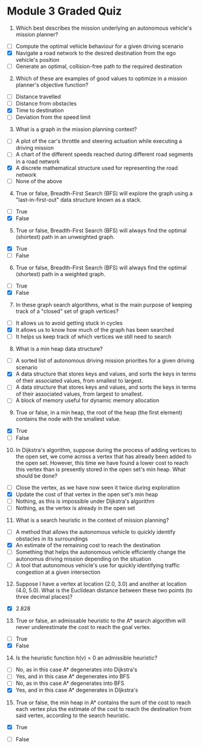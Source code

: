 <!--
 * @Author: Shuai Wang
 * @Github: https://github.com/wsustcid
 * @Version: 1.0.0
 * @Date: 2021-10-12 22:17:42
 * @LastEditTime: 2021-10-12 22:35:07
-->

# Module 3 Graded Quiz
1. Which best describes the mission underlying an autonomous vehicle's mission planner?
- [ ] Compute the optimal vehicle behaviour for a given driving scenario
- [x] Navigate a road network to the desired destination from the ego vehicle's position
- [ ] Generate an optimal, collision-free path to the required destination

2. Which of these are examples of good values to optimize in a mission planner's objective function?
- [ ] Distance travelled
- [ ] Distance from obstacles
- [x] Time to destination
- [ ] Deviation from the speed limit

3. What is a graph in the mission planning context?
- [ ] A plot of the car's throttle and steering actuation while executing a driving mission
- [ ] A chart of the different speeds reached during different road segments in a road network
- [x] A discrete mathematical structure used for representing the road network
- [ ] None of the above

4. True or false, Breadth-First Search (BFS) will explore the graph using a "last-in-first-out" data structure known as a stack.
- [ ] True
- [x] False

5. True or false, Breadth-First Search (BFS) will always find the optimal (shortest) path in an unweighted graph.
- [x] True
- [ ] False

6. True or false, Breadth-First Search (BFS) will always find the optimal (shortest) path in a weighted graph.
- [ ] True
- [x] False

7. In these graph search algorithms, what is the main purpose of keeping track of a "closed" set of graph vertices?
- [ ] It allows us to avoid getting stuck in cycles
- [x] It allows us to know how much of the graph has been searched
- [ ] It helps us keep track of which vertices we still need to search

8. What is a min heap data structure?
- [ ] A sorted list of autonomous driving mission priorities for a given driving scenario
- [x] A data structure that stores keys and values, and sorts the keys in terms of their associated values, from smallest to largest.
- [ ] A data structure that stores keys and values, and sorts the keys in  terms of their associated values, from largest to smallest. 
- [ ] A block of memory useful for dynamic memory allocation

9. True or false, in a min heap, the root of the heap (the first element) contains the node with the smallest value.
- [x] True
- [ ] False

10. In Dijkstra's algorithm, suppose during the process of adding vertices to the open set, we come across a vertex that has already been added to the open set. However, this time we have found a lower cost to reach this vertex than is presently stored in the open set's min heap. What should be done?
- [ ] Close the vertex, as we have now seen it twice during exploration
- [x] Update the cost of that vertex in the open set's min heap
- [ ] Nothing, as this is impossible under Dijkstra's algorithm
- [ ] Nothing, as the vertex is already in the open set

11. What is a search heuristic in the context of mission planning?
- [ ] A method that allows the autonomous vehicle to quickly identify obstacles in its surroundings
- [x] An estimate of the remaining cost to reach the destination
- [ ] Something that helps the autonomous vehicle efficiently change the autonomus driving mission depending on the situation
- [ ] A tool that autonomous vehicle's use for quickly identifying traffic congestion at a given intersection

12. Suppose I have a vertex at location (2.0, 3.0) and another at location (4.0, 5.0). What is the Euclidean distance between these two points (to three decimal places)?
- [x] 2.828

13. True or false, an admissable heuristic to the A* search algorithm will never underestimate the cost to reach the goal vertex.
- [ ] True
- [x] False

14. Is the heuristic function h(v) = 0 an admissible heuristic?
- [ ] No, as in this case A* degenerates into Dijkstra's
- [ ] Yes, and in this case A* degenerates into BFS
- [ ] No, as in this case A* degenerates into BFS
- [x] Yes, and in this case A* degenerates in DIjkstra's

15. True or false, the min heap in A* contains the sum of the cost to reach each vertex plus the estimate of the cost to reach the destination from said vertex, according to the search heuristic.
- [x] True
- [ ] False


